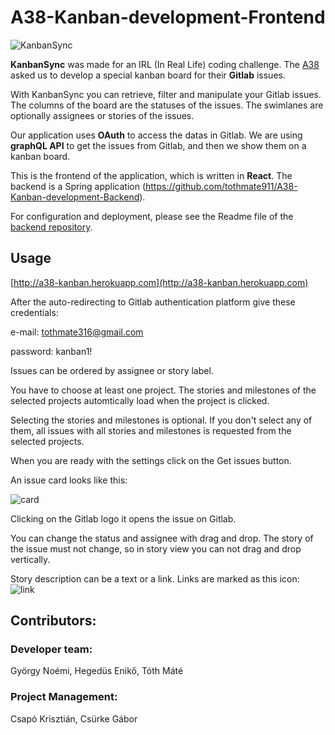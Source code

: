 # A38-Kanban-development-Frontend

![KanbanSync](public/board.jpg?raw=true "KanbanSync")

**KanbanSync** was made for an IRL (In Real Life) coding challenge. The [A38](https://www.a38.hu) asked us to develop a special kanban board for their **Gitlab** issues.

With KanbanSync you can retrieve, filter and manipulate your Gitlab issues. The columns of the board are the statuses of the issues. The swimlanes are optionally assignees or stories of the issues.

Our application uses **OAuth** to access the datas in Gitlab. We are using **graphQL API** to get the issues from Gitlab, and then we show them on a kanban board.

This is the frontend of the application, which is written in **React**.
The backend is a Spring application (https://github.com/tothmate911/A38-Kanban-development-Backend).

For configuration and deployment, please see the Readme file of the [backend repository](https://github.com/tothmate911/A38-Kanban-development-Backend).

## Usage

[http://a38-kanban.herokuapp.com](http://a38-kanban.herokuapp.com)

After the auto-redirecting to Gitlab authentication platform give these credentials:

e-mail: tothmate316@gmail.com

password: kanban1!


Issues can be ordered by assignee or story label. 

You have to choose at least one project. The stories and milestones of the selected projects automtically load when the project is clicked.

Selecting the stories and milestones is optional. If you don't select any of them, all issues with all stories and milestones is requested from the selected projects.

When you are ready with the settings click on the Get issues button.

An issue card looks like this:

![card](public/card.jpg?raw=true "card")

Clicking on the Gitlab logo it opens the issue on Gitlab.

You can change the status and assignee with drag and drop. The story of the issue must not change, so in story view you can not drag and drop vertically.

Story description can be a text or a link. Links are marked as this icon: ![link](public/linkicon.jpg?raw=true "link")

## Contributors:

### Developer team:

György Noémi,
Hegedüs Enikő,
Tóth Máté

### Project Management:

Csapó Krisztián,
Csürke Gábor
